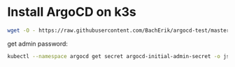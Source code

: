 # Install ArgoCD on k3s
```bash
wget -O - https://raw.githubusercontent.com/BachErik/argocd-test/master/install.sh | bash
```
get admin password:
```bash
kubectl --namespace argocd get secret argocd-initial-admin-secret -o json | jq -r '.data.password' | base64 -d
```
